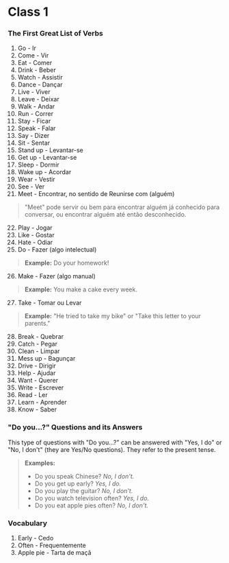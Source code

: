 # Class 1

### The First Great List of Verbs

1. Go - Ir
2. Come - Vir
3. Eat - Comer
4. Drink - Beber
5. Watch - Assistir
6. Dance - Dançar
7. Live - Viver
8. Leave - Deixar
9. Walk - Andar
10. Run - Correr
11. Stay - Ficar
12. Speak - Falar
13. Say - Dizer
14. Sit - Sentar
15. Stand up - Levantar-se
16. Get up - Levantar-se
17. Sleep - Dormir
18. Wake up - Acordar
19. Wear - Vestir
20. See - Ver
21. Meet - Encontrar, no sentido de Reunirse com (alguém)
> "Meet" pode servir ou bem para encontrar alguém já conhecido para conversar, ou encontrar alguém até então desconhecido.
22. Play - Jogar
23. Like - Gostar
24. Hate - Odiar
25. Do - Fazer (algo intelectual)
> **Example:** Do your homework!
26. Make - Fazer (algo manual)
> **Example:** You make a cake every week.
27. Take - Tomar ou Levar
> **Example:** "He tried to take my bike" or "Take this letter to your parents."
28. Break - Quebrar
29. Catch - Pegar
30. Clean - Limpar
31. Mess up - Bagunçar
32. Drive - Dirigir
33. Help - Ajudar
34. Want - Querer
35. Write - Escrever
36. Read - Ler
37. Learn - Aprender
38. Know - Saber

### "Do you...?" Questions and its Answers

This type of questions with "Do you...?" can be answered with "Yes, I do" or "No, I don't" (they are Yes/No questions). They refer to the present tense.
> **Examples:**
> * Do you speak Chinese? _No, I don't._
> * Do you get up early? _Yes, I do._
> * Do you play the guitar? _No, I don't._
> * Do you watch television often? _Yes, I do._
> * Do you eat apple pies often? _No, I don't._

### Vocabulary

1. Early - Cedo
2. Often - Frequentemente
3. Apple pie - Tarta de maçã
